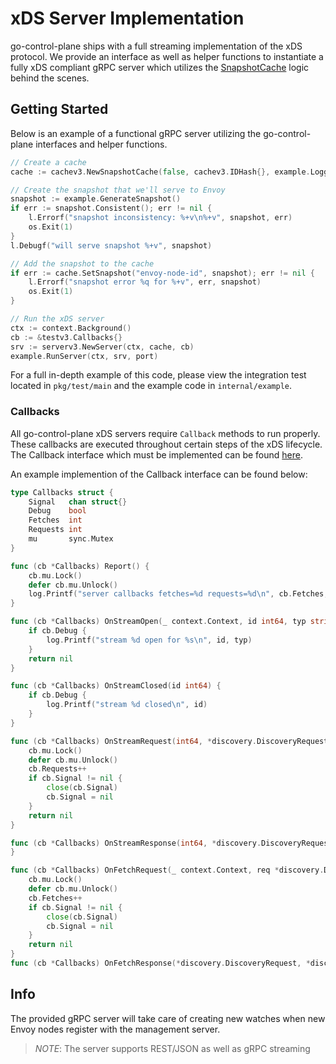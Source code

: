 # xDS Server Implementation

go-control-plane ships with a full streaming implementation of the xDS protocol. We provide an interface as well as helper functions to instantiate a fully xDS compliant gRPC server which utilizes the [SnapshotCache](Snapshot.md) logic behind the scenes.

## Getting Started

Below is an example of a functional gRPC server utilizing the go-control-plane interfaces and helper functions.

```go
// Create a cache
cache := cachev3.NewSnapshotCache(false, cachev3.IDHash{}, example.Logger{})

// Create the snapshot that we'll serve to Envoy
snapshot := example.GenerateSnapshot()
if err := snapshot.Consistent(); err != nil {
    l.Errorf("snapshot inconsistency: %+v\n%+v", snapshot, err)
    os.Exit(1)
}
l.Debugf("will serve snapshot %+v", snapshot)

// Add the snapshot to the cache
if err := cache.SetSnapshot("envoy-node-id", snapshot); err != nil {
    l.Errorf("snapshot error %q for %+v", err, snapshot)
    os.Exit(1)
}

// Run the xDS server
ctx := context.Background()
cb := &testv3.Callbacks{}
srv := serverv3.NewServer(ctx, cache, cb)
example.RunServer(ctx, srv, port)
```

For a full in-depth example of this code, please view the integration test located in `pkg/test/main` and the example code in `internal/example`.

### Callbacks

All go-control-plane xDS servers require `Callback` methods to run properly. These callbacks are executed throughout certain steps of the xDS lifecycle. The Callback interface which must be implemented can be found [here](https://godoc.org/github.com/malmanzor/go-control-plane/pkg/server/v2#Callbacks).

An example implemention of the Callback interface can be found below:
```go
type Callbacks struct {
	Signal   chan struct{}
	Debug    bool
	Fetches  int
	Requests int
	mu       sync.Mutex
}

func (cb *Callbacks) Report() {
	cb.mu.Lock()
	defer cb.mu.Unlock()
	log.Printf("server callbacks fetches=%d requests=%d\n", cb.Fetches, cb.Requests)
}

func (cb *Callbacks) OnStreamOpen(_ context.Context, id int64, typ string) error {
	if cb.Debug {
		log.Printf("stream %d open for %s\n", id, typ)
	}
	return nil
}

func (cb *Callbacks) OnStreamClosed(id int64) {
	if cb.Debug {
		log.Printf("stream %d closed\n", id)
	}
}

func (cb *Callbacks) OnStreamRequest(int64, *discovery.DiscoveryRequest) error {
	cb.mu.Lock()
	defer cb.mu.Unlock()
	cb.Requests++
	if cb.Signal != nil {
		close(cb.Signal)
		cb.Signal = nil
	}
	return nil
}

func (cb *Callbacks) OnStreamResponse(int64, *discovery.DiscoveryRequest, *discovery.DiscoveryResponse) {
}

func (cb *Callbacks) OnFetchRequest(_ context.Context, req *discovery.DiscoveryRequest) error {
	cb.mu.Lock()
	defer cb.mu.Unlock()
	cb.Fetches++
	if cb.Signal != nil {
		close(cb.Signal)
		cb.Signal = nil
	}
	return nil
}
func (cb *Callbacks) OnFetchResponse(*discovery.DiscoveryRequest, *discovery.DiscoveryResponse) {}
```

## Info

The provided gRPC server will take care of creating new watches when new Envoy nodes register with the management server.

> *NOTE*: The server supports REST/JSON as well as gRPC streaming
